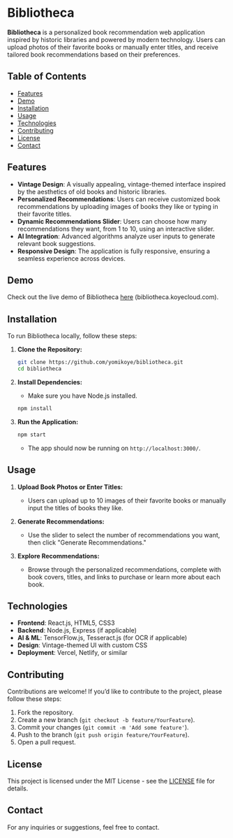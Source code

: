 # Bibliotheca

**Bibliotheca** is a personalized book recommendation web application inspired by historic libraries and powered by modern technology. Users can upload photos of their favorite books or manually enter titles, and receive tailored book recommendations based on their preferences.

## Table of Contents

- [Features](#features)
- [Demo](#demo)
- [Installation](#installation)
- [Usage](#usage)
- [Technologies](#technologies)
- [Contributing](#contributing)
- [License](#license)
- [Contact](#contact)

## Features

- **Vintage Design**: A visually appealing, vintage-themed interface inspired by the aesthetics of old books and historic libraries.
- **Personalized Recommendations**: Users can receive customized book recommendations by uploading images of books they like or typing in their favorite titles.
- **Dynamic Recommendations Slider**: Users can choose how many recommendations they want, from 1 to 10, using an interactive slider.
- **AI Integration**: Advanced algorithms analyze user inputs to generate relevant book suggestions.
- **Responsive Design**: The application is fully responsive, ensuring a seamless experience across devices.

## Demo

Check out the live demo of Bibliotheca [here](#) (bibliotheca.koyecloud.com).

## Installation

To run Bibliotheca locally, follow these steps:

1. **Clone the Repository:**
   ```bash
   git clone https://github.com/yomikoye/bibliotheca.git
   cd bibliotheca
   ```

2. **Install Dependencies:**
   - Make sure you have Node.js installed.
   ```bash
   npm install
   ```

3. **Run the Application:**
   ```bash
   npm start
   ```
   - The app should now be running on `http://localhost:3000/`.

## Usage

1. **Upload Book Photos or Enter Titles:**
   - Users can upload up to 10 images of their favorite books or manually input the titles of books they like.

2. **Generate Recommendations:**
   - Use the slider to select the number of recommendations you want, then click "Generate Recommendations."

3. **Explore Recommendations:**
   - Browse through the personalized recommendations, complete with book covers, titles, and links to purchase or learn more about each book.

## Technologies

- **Frontend**: React.js, HTML5, CSS3
- **Backend**: Node.js, Express (if applicable)
- **AI & ML**: TensorFlow.js, Tesseract.js (for OCR if applicable)
- **Design**: Vintage-themed UI with custom CSS
- **Deployment**: Vercel, Netlify, or similar

## Contributing

Contributions are welcome! If you’d like to contribute to the project, please follow these steps:

1. Fork the repository.
2. Create a new branch (`git checkout -b feature/YourFeature`).
3. Commit your changes (`git commit -m 'Add some feature'`).
4. Push to the branch (`git push origin feature/YourFeature`).
5. Open a pull request.

## License

This project is licensed under the MIT License - see the [LICENSE](LICENSE) file for details.

## Contact

For any inquiries or suggestions, feel free to contact.

